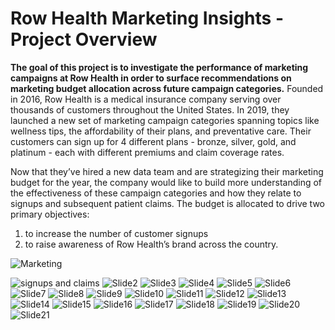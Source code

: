 # Row Health Marketing Insights - Project Overview
**The goal of this project is to investigate the performance of marketing campaigns at Row Health in order to surface recommendations on marketing budget allocation across future campaign categories.**
Founded in 2016, Row Health is a medical insurance company serving over thousands of customers throughout the United States. In 2019, they launched a new set of marketing campaign categories spanning topics like wellness tips, the affordability of their plans, and preventative care. Their customers can sign up for 4 different plans - bronze, silver, gold, and platinum - each with different premiums and claim coverage rates.

Now that they’ve hired a new data team and are strategizing their marketing budget for the year, the company would like to build more understanding of the effectiveness of these campaign categories and how they relate to signups and subsequent patient claims. The budget is allocated to drive two primary objectives: 
1) to increase the number of customer signups
2) to raise awareness of Row Health’s brand across the country.

![Marketing](https://github.com/user-attachments/assets/712e2373-cfef-43fe-b105-6ef9e97267cf)

![signups and claims](https://github.com/user-attachments/assets/9dcc078f-3638-4e94-bcf7-5306a89b2552)
![Slide2](https://github.com/user-attachments/assets/540fb55e-2cef-458e-ac86-78e7959f53b7)
![Slide3](https://github.com/user-attachments/assets/96bb4e44-04a6-42f0-a1c3-0d47b75e515c)
![Slide4](https://github.com/user-attachments/assets/e5c45b40-fc62-4e37-8d93-e187054779e9)
![Slide5](https://github.com/user-attachments/assets/8aa49619-7bbf-414d-8701-d4c951881797)
![Slide6](https://github.com/user-attachments/assets/3dd8fa54-889d-447a-8459-1527aecb3dc3)
![Slide7](https://github.com/user-attachments/assets/66dc22a6-f303-41ff-bcff-453baf769ba2)
![Slide8](https://github.com/user-attachments/assets/8d868172-0448-4ef9-b3df-3f7c9a2d68cf)
![Slide9](https://github.com/user-attachments/assets/337d44c5-b2ee-46e9-b7a6-07f8c5886bc7)
![Slide10](https://github.com/user-attachments/assets/a023a5aa-8d17-4e38-9db1-4f43f59ba59d)
![Slide11](https://github.com/user-attachments/assets/4ee9c405-9eef-4b31-a39c-946da5e00d7d)
![Slide12](https://github.com/user-attachments/assets/54a907c2-5382-43bc-b6d1-0b783c550b3c)
![Slide13](https://github.com/user-attachments/assets/5d3e1036-1c8b-4fe2-b56b-95981cd23f5f)
![Slide14](https://github.com/user-attachments/assets/df985a80-7c89-41ab-bde8-a76361d5f213)
![Slide15](https://github.com/user-attachments/assets/e15c0ffb-6921-4585-afb8-bb0329173884)
![Slide16](https://github.com/user-attachments/assets/325e5329-a804-49dc-8b7d-580797fda09d)
![Slide17](https://github.com/user-attachments/assets/aec5a43c-91eb-413f-9095-44639ae5f66e)
![Slide18](https://github.com/user-attachments/assets/55df3597-8392-42d1-9000-4860b99a201f)
![Slide19](https://github.com/user-attachments/assets/1a50a315-372c-4438-a3ad-8be2f50474c4)
![Slide20](https://github.com/user-attachments/assets/eeba300d-1444-4df7-8dd8-25c7fe82028f)
![Slide21](https://github.com/user-attachments/assets/a90f5a9f-6afb-4dd5-b9f3-b7139f5cb99e)
